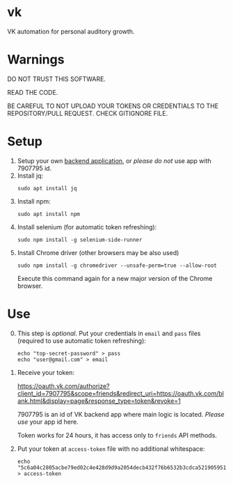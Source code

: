 # vk
VK automation for personal auditory growth.

# Warnings

DO NOT TRUST THIS SOFTWARE.

READ THE CODE.

BE CAREFUL TO
NOT UPLOAD YOUR TOKENS OR CREDENTIALS
TO THE REPOSITORY/PULL REQUEST.
CHECK GITIGNORE FILE.

# Setup

1. Setup your own [backend application](Application/README.md), or _please do not_ use app with 7907795 id.
2. Install jq:
   ```
   sudo apt install jq
   ```
3. Install npm:
   ```
   sudo apt install npm
   ```
4. Install selenium (for automatic token refreshing):
   ```
   sudo npm install -g selenium-side-runner
   ```
5. Install Chrome driver (other browsers may be also used)
   ```
   sudo npm install -g chromedriver --unsafe-perm=true --allow-root
   ```
   Execute this command again for a new major version of the Chrome browser.

# Use

0. This step is _optional_. Put your credentials in `email` and `pass` files (required to use automatic token refreshing):
   ```
   echo "top-secret-password" > pass
   echo "user@gmail.com" > email
   ```
1. Receive your token:

   https://oauth.vk.com/authorize?client_id=7907795&scope=friends&redirect_uri=https://oauth.vk.com/blank.html&display=page&response_type=token&revoke=1

   7907795 is an id of VK backend app where main logic is located. _Please use_ your app id here.

   Token works for 24 hours, it has access only to `friends` API methods.
2. Put your token at `access-token` file with no additional whitespace:
   ```
   echo "5c6a04c2805acbe79ed02c4e428d9d9a2054decb432f76b6532b3cdca5219059510679444396bead857ff" > access-token
   ```
